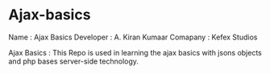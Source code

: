 Ajax-basics
===========

Name : Ajax Basics
Developer :  A. Kiran Kumaar
Comapany : Kefex Studios

Ajax Basics :  This Repo is used in learning the ajax basics with jsons objects and php bases server-side technology.


